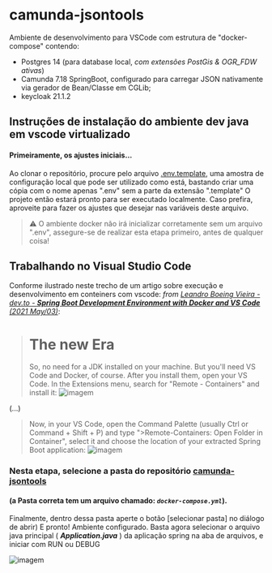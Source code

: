 # camunda-jsontools

Ambiente de desenvolvimento para VSCode com estrutura de "docker-compose" contendo:
  - Postgres 14 (para database local, *com extensões PostGis & OGR_FDW ativas*)
  - Camunda 7.18 SpringBoot, configurado para carregar JSON nativamente via gerador de Bean/Classe em CGLib;
  - keycloak 21.1.2

## Instruções de instalação do ambiente dev java em vscode virtualizado
#### Primeiramente, os ajustes iniciais...
Ao clonar o repositório, procure pelo arquivo [.env.template](https://github.com/whithil/camunda-jsontools/blob/main/.env.template), uma amostra de configuração local que pode ser utilizado como está, bastando
criar uma cópia com o nome apenas ".env" sem a parte da extensão ".template"
O projeto então estará pronto para ser executado localmente. Caso prefira, aproveite para fazer os ajustes que desejar nas variáveis deste arquivo.

> ⚠️
> O ambiente docker não irá inicializar corretamente sem um arquivo ".env", assegure-se de realizar esta etapa primeiro, antes de qualquer coisa!


## Trabalhando no Visual Studio Code
Conforme ilustrado neste trecho de um artigo sobre execução e desenvolvimento em conteiners com vscode:
*from [Leandro Boeing Vieira - dev.to - **Spring Boot Development Environment with Docker and VS Code** (2021 May/03)](https://dev.to/lepsistemas/spring-boot-development-environment-with-docker-and-vs-code-42mg)*:
> # The new Era
> So, no need for a JDK installed on your machine. But you'll need VS Code and Docker, of course. After you install them, open your VS Code. In the Extensions menu, search for "Remote - Containers" and install it:
> ![imagem](https://res.cloudinary.com/practicaldev/image/fetch/s--miSqN-1J--/c_limit%2Cf_auto%2Cfl_progressive%2Cq_auto%2Cw_880/https://dev-to-uploads.s3.amazonaws.com/uploads/articles/8mjrr7to0n7dmg4wu0ng.png)

(...)

> Now, in your VS Code, open the Command Palette (usually Ctrl or Command + Shift + P) and type ">Remote-Containers: Open Folder in Container", select it and choose the location of your extracted Spring Boot application:
> ![imagem](https://res.cloudinary.com/practicaldev/image/fetch/s--ttaPTAXJ--/c_limit%2Cf_auto%2Cfl_progressive%2Cq_auto%2Cw_880/https://dev-to-uploads.s3.amazonaws.com/uploads/articles/1a8cyi47weqo56oqijoa.png)

### Nesta etapa, selecione a pasta do repositório [camunda-jsontools](https://github.com/whithil/camunda-jsontools/)
#### (a Pasta correta tem um arquivo chamado: ***` docker-compose.yml `***).
Finalmente, dentro dessa pasta aperte o botão [selecionar pasta] no diálogo de abrir)
E pronto! Ambiente configurado. Basta agora selecionar o arquivo java principal ( ***Application.java*** ) da aplicação spring na aba de arquivos, e iniciar com RUN ou DEBUG

![imagem](https://res.cloudinary.com/practicaldev/image/fetch/s--KUa6UhlV--/c_limit%2Cf_auto%2Cfl_progressive%2Cq_auto%2Cw_880/https://dev-to-uploads.s3.amazonaws.com/uploads/articles/8r0ww7un8gkfykugrxgu.png)
